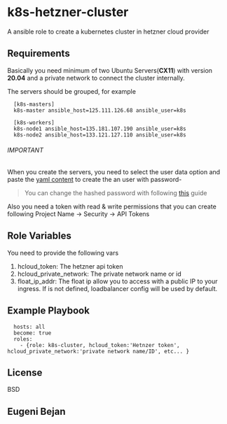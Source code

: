 k8s-hetzner-cluster
=========

A ansible role to create a kubernetes cluster in hetzner cloud provider

Requirements
------------

Basically you need minimum of two  Ubuntu Servers(**CX11**) with version **20.04** and a private network to connect the cluster internally.

The servers should be grouped, for example
```
  [k8s-masters]
  k8s-master ansible_host=125.111.126.68 ansible_user=k8s

  [k8s-workers]
  k8s-node1 ansible_host=135.181.107.190 ansible_user=k8s
  k8s-node2 ansible_host=133.121.127.110 ansible_user=k8s
```

###### IMPORTANT
When you create the servers, you need to select the user data option and paste the [yaml content](https://github.com/eugeni9872/ansible-k8s-cluster/blob/main/k8s-cluster/files/hcloud_user.yml) to create the an user with password-

> You can change the hashed password with following [this](https://cloudinit.readthedocs.io/en/latest/topics/examples.html) guide

Also you need a token with read & write permissions that you can create following Project Name -> Security -> API Tokens


Role Variables
--------------
You need to provide the following vars 
  1. hcloud_token: The hetzner api token
  2. hcloud_private_network: The private network name or id
  3. float_ip_addr: The float ip allow you to access with a public IP to your ingress. If is not defined, loadbalancer config will be used by default.


Example Playbook
----------------
      hosts: all
      become: true
      roles:
        - {role: k8s-cluster, hcloud_token:'Hetnzer token', hcloud_private_network:'private network name/ID', etc... }


License
-------

BSD

Eugeni Bejan
------------------